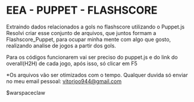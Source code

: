 # EEA - PUPPET - FLASHSCORE
Extraindo dados relacionados a gols no flashscore utilizando o Puppet.js
Resolvi criar esse conjunto de arquivos, que juntos formam a Flashscore_Puppet, para ocupar minha mente com algo que gosto, realizando analise de jogos a partir dos gols.

Para os códigos funcionarem vai ser preciso do puppet.js e do link do overall(H2H) de cada jogo, após isso, só clicar em F5

*Os arquivos vão ser otimizados com o tempo. Qualquer duvida só enviar no meu email pessoal: vitorjoo944@gmail.com


$warspaceclaw
